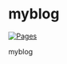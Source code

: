 # myblog

[![Pages](https://github.com/mibb005/myblog/actions/workflows/nodejs.yml/badge.svg)](https://github.com/mibb005/myblog/actions/workflows/nodejs.yml)

myblog
